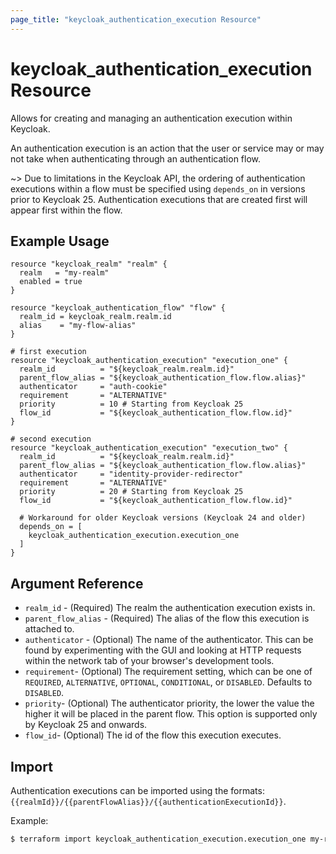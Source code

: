 ```yaml
---
page_title: "keycloak_authentication_execution Resource"
---
```


# keycloak\_authentication\_execution Resource

Allows for creating and managing an authentication execution within Keycloak.

An authentication execution is an action that the user or service may or may not take when authenticating through an authentication
flow.

~> Due to limitations in the Keycloak API, the ordering of authentication executions within a flow must be specified using `depends_on` in versions prior to Keycloak 25. Authentication executions that are created first will appear first within the flow.

## Example Usage

```hcl
resource "keycloak_realm" "realm" {
  realm   = "my-realm"
  enabled = true
}

resource "keycloak_authentication_flow" "flow" {
  realm_id = keycloak_realm.realm.id
  alias    = "my-flow-alias"
}

# first execution
resource "keycloak_authentication_execution" "execution_one" {
  realm_id          = "${keycloak_realm.realm.id}"
  parent_flow_alias = "${keycloak_authentication_flow.flow.alias}"
  authenticator     = "auth-cookie"
  requirement       = "ALTERNATIVE"
  priority          = 10 # Starting from Keycloak 25
  flow_id           = "${keycloak_authentication_flow.flow.id}"
}

# second execution
resource "keycloak_authentication_execution" "execution_two" {
  realm_id          = "${keycloak_realm.realm.id}"
  parent_flow_alias = "${keycloak_authentication_flow.flow.alias}"
  authenticator     = "identity-provider-redirector"
  requirement       = "ALTERNATIVE"
  priority          = 20 # Starting from Keycloak 25
  flow_id           = "${keycloak_authentication_flow.flow.id}"

  # Workaround for older Keycloak versions (Keycloak 24 and older)
  depends_on = [
    keycloak_authentication_execution.execution_one
  ]
}
```

## Argument Reference

- `realm_id` - (Required) The realm the authentication execution exists in.
- `parent_flow_alias` - (Required) The alias of the flow this execution is attached to.
- `authenticator` - (Optional) The name of the authenticator. This can be found by experimenting with the GUI and looking at HTTP requests within the network tab of your browser's development tools.
- `requirement`- (Optional) The requirement setting, which can be one of `REQUIRED`, `ALTERNATIVE`, `OPTIONAL`, `CONDITIONAL`, or `DISABLED`. Defaults to `DISABLED`.
- `priority`- (Optional) The authenticator priority, the lower the value the higher it will be placed in the parent flow. This option is supported only by Keycloak 25 and onwards.
- `flow_id`- (Optional) The id of the flow this execution executes.

## Import

Authentication executions can be imported using the formats: `{{realmId}}/{{parentFlowAlias}}/{{authenticationExecutionId}}`.

Example:

```bash
$ terraform import keycloak_authentication_execution.execution_one my-realm/my-flow-alias/30559fcf-6fb8-45ea-8c46-2b86f46ebc17
```

